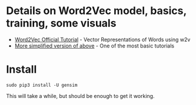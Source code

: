 
# Details on Word2Vec model, basics, training, some visuals 

* [Word2Vec Official Tutorial](https://www.tensorflow.org/tutorials/word2vec) - Vector Representations of Words using w2v
* [More simplified version of above](http://kavita-ganesan.com/gensim-word2vec-tutorial-starter-code/#.WqmcjKjFKMo) - One of the most basic tutorials

# Install
`sudo pip3 install -U gensim`
 
This will take a while, but should be enough to get it working. 





